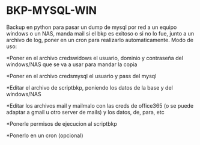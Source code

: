 # BKP-MYSQL-WIN
Backup en python para pasar un dump de mysql por red a un equipo windows o un NAS, manda mail si el bkp es exitoso o si no lo fue, junto a un archivo de log, poner en un cron para realizarlo automaticamente.
Modo de uso:

*Poner en el archivo credswidows el usuario, dominio y contraseña del windows/NAS que se va a usar para mandar la copia

*Poner en el archivo credsmysql el usuario y pass del mysql

*Editar el archivo de scriptbkp, poniendo los datos de la base y del windows/NAS

*Editar los archivos mail y mailmalo con las creds de office365 (o se puede adaptar a gmail u otro server de mails) y los datos, de, para, etc

*Ponerle permisos de ejecucion al scriptbkp

*Ponerlo en un cron (opcional)

